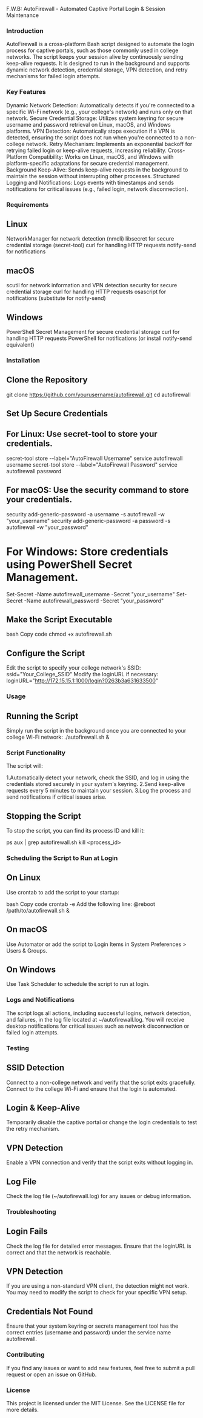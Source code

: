 F.W.B: AutoFirewall - Automated Captive Portal Login & Session Maintenance
### Introduction

AutoFirewall is a cross-platform Bash script designed to automate the login process for captive portals, such as those commonly used in college networks. The script keeps your session alive by continuously sending keep-alive requests. It is designed to run in the background and supports dynamic network detection, credential storage, VPN detection, and retry mechanisms for failed login attempts.

### Key Features

Dynamic Network Detection: Automatically detects if you're connected to a specific Wi-Fi network (e.g., your college's network) and runs only on that network.
Secure Credential Storage: Utilizes system keyring for secure username and password retrieval on Linux, macOS, and Windows platforms.
VPN Detection: Automatically stops execution if a VPN is detected, ensuring the script does not run when you're connected to a non-college network.
Retry Mechanism: Implements an exponential backoff for retrying failed login or keep-alive requests, increasing reliability.
Cross-Platform Compatibility: Works on Linux, macOS, and Windows with platform-specific adaptations for secure credential management.
Background Keep-Alive: Sends keep-alive requests in the background to maintain the session without interrupting other processes.
Structured Logging and Notifications: Logs events with timestamps and sends notifications for critical issues (e.g., failed login, network disconnection).

### Requirements

## Linux
NetworkManager for network detection (nmcli)
libsecret for secure credential storage (secret-tool)
curl for handling HTTP requests
notify-send for notifications

## macOS
scutil for network information and VPN detection
security for secure credential storage
curl for handling HTTP requests
osascript for notifications (substitute for notify-send)

## Windows
PowerShell Secret Management for secure credential storage
curl for handling HTTP requests
PowerShell for notifications (or install notify-send equivalent)

### Installation

## Clone the Repository
git clone https://github.com/yourusername/autofirewall.git
cd autofirewall

## Set Up Secure Credentials

## For Linux: Use secret-tool to store your credentials.

secret-tool store --label="AutoFirewall Username" service autofirewall username
secret-tool store --label="AutoFirewall Password" service autofirewall password

## For macOS: Use the security command to store your credentials.

security add-generic-password -a username -s autofirewall -w "your_username"
security add-generic-password -a password -s autofirewall -w "your_password"

# For Windows: Store credentials using PowerShell Secret Management.

Set-Secret -Name autofirewall_username -Secret "your_username"
Set-Secret -Name autofirewall_password -Secret "your_password"

## Make the Script Executable
bash
Copy code
chmod +x autofirewall.sh

## Configure the Script
Edit the script to specify your college network's SSID:
ssid="Your_College_SSID"
Modify the loginURL if necessary:
loginURL="http://172.15.15.1:1000/login?0263b3a631633500"

### Usage

## Running the Script

Simply run the script in the background once you are connected to your college Wi-Fi network:
./autofirewall.sh &

### Script Functionality

The script will:

1.Automatically detect your network, check the SSID, and log in using the credentials stored securely in your system's keyring.
2.Send keep-alive requests every 5 minutes to maintain your session.
3.Log the process and send notifications if critical issues arise.

## Stopping the Script

To stop the script, you can find its process ID and kill it:

ps aux | grep autofirewall.sh
kill <process_id>

### Scheduling the Script to Run at Login

## On Linux
Use crontab to add the script to your startup:

bash
Copy code
crontab -e
Add the following line:
@reboot /path/to/autofirewall.sh &

## On macOS
Use Automator or add the script to Login Items in System Preferences > Users & Groups.

## On Windows
Use Task Scheduler to schedule the script to run at login.

### Logs and Notifications
The script logs all actions, including successful logins, network detection, and failures, in the log file located at ~/autofirewall.log. You will receive desktop notifications for critical issues such as network disconnection or failed login attempts.

### Testing
## SSID Detection
Connect to a non-college network and verify that the script exits gracefully.
Connect to the college Wi-Fi and ensure that the login is automated.

## Login & Keep-Alive
Temporarily disable the captive portal or change the login credentials to test the retry mechanism.

## VPN Detection
Enable a VPN connection and verify that the script exits without logging in.

## Log File
Check the log file (~/autofirewall.log) for any issues or debug information.

### Troubleshooting

## Login Fails
Check the log file for detailed error messages. Ensure that the loginURL is correct and that the network is reachable.

## VPN Detection
If you are using a non-standard VPN client, the detection might not work. You may need to modify the script to check for your specific VPN setup.

## Credentials Not Found
Ensure that your system keyring or secrets management tool has the correct entries (username and password) under the service name autofirewall.

### Contributing
If you find any issues or want to add new features, feel free to submit a pull request or open an issue on GitHub.

### License
This project is licensed under the MIT License. See the LICENSE file for more details.
